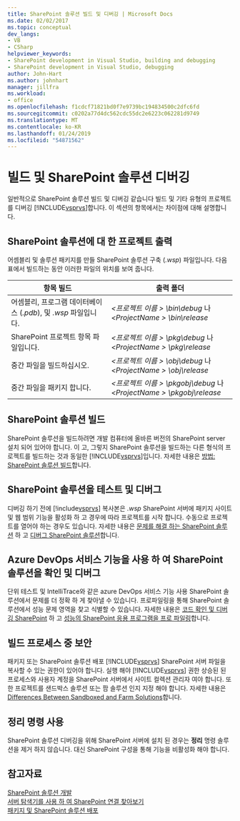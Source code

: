 ```yaml
---
title: SharePoint 솔루션 빌드 및 디버깅 | Microsoft Docs
ms.date: 02/02/2017
ms.topic: conceptual
dev_langs:
- VB
- CSharp
helpviewer_keywords:
- SharePoint development in Visual Studio, building and debugging
- SharePoint development in Visual Studio, debugging
author: John-Hart
ms.author: johnhart
manager: jillfra
ms.workload:
- office
ms.openlocfilehash: f1cdcf71821bd0f7e9739bc194834500c2dfc6fd
ms.sourcegitcommit: c0202a77d4dc562cdc55dc2e6223c062281d9749
ms.translationtype: MT
ms.contentlocale: ko-KR
ms.lasthandoff: 01/24/2019
ms.locfileid: "54871562"
---
```

# <a name="build-and-debug-sharepoint-solutions"></a>빌드 및 SharePoint 솔루션 디버깅
  일반적으로 SharePoint 솔루션 빌드 및 디버깅 같습니다 빌드 및 기타 유형의 프로젝트를 디버깅 [!INCLUDE[vsprvs](../sharepoint/includes/vsprvs-md.md)]합니다. 이 섹션의 항목에서는 차이점에 대해 설명합니다.  
  
## <a name="project-output-for-sharepoint-solutions"></a>SharePoint 솔루션에 대 한 프로젝트 출력
 어셈블리 및 솔루션 패키지를 만들 SharePoint 솔루션 구축 (*.wsp*) 파일입니다. 다음 표에서 빌드하는 동안 이러한 파일의 위치를 보여 줍니다.  
  
|항목 빌드|출력 폴더|  
|----------------|-------------------|  
|어셈블리, 프로그램 데이터베이스 (*.pdb*), 및 *.wsp* 파일입니다.|*\<프로젝트 이름 > \bin\debug* 나  *\<ProjectName > \bin\release*|  
|SharePoint 프로젝트 항목 파일입니다.|*\<프로젝트 이름 > \pkg\debug* 나  *\<ProjectName > \pkg\release*|  
|중간 파일을 빌드하십시오.|*\<프로젝트 이름 > \obj\debug* 나  *\<ProjectName > \obj\release*|  
|중간 파일을 패키지 합니다.|*\<프로젝트 이름 > \pkgobj\debug* 나  *\<ProjectName > \pkgobj\release*|  
  
## <a name="build-sharepoint-solutions"></a>SharePoint 솔루션 빌드
 SharePoint 솔루션을 빌드하려면 개발 컴퓨터에 올바른 버전의 SharePoint server 설치 되어 있어야 합니다. 이 고, 그렇지 SharePoint 솔루션을 빌드하는 다른 형식의 프로젝트를 빌드하는 것과 동일한 [!INCLUDE[vsprvs](../sharepoint/includes/vsprvs-md.md)]입니다. 자세한 내용은 [방법: SharePoint 솔루션 빌드](../sharepoint/how-to-build-sharepoint-solutions.md)합니다.  
  
## <a name="debug-and-test-sharepoint-solutions"></a>SharePoint 솔루션을 테스트 및 디버그
 디버깅 하기 전에 [!include[vsprvs](../sharepoint/includes/vsprvs-md.md)] 복사본은 *.wsp* SharePoint 서버에 패키지 사이트 및 웹 범위 기능을 활성화 하 고 경우에 따라 프로젝트를 시작 합니다. 수동으로 프로젝트를 열어야 하는 경우도 있습니다. 자세한 내용은 [문제를 해결 하는 SharePoint 솔루션](../sharepoint/troubleshooting-sharepoint-solutions.md) 하 고 [디버그 SharePoint 솔루션](../sharepoint/debugging-sharepoint-solutions.md)합니다.  
  
## <a name="debug-and-verify-sharepoint-solutions-by-using-azure-devops-services-features"></a>Azure DevOps 서비스 기능을 사용 하 여 SharePoint 솔루션을 확인 및 디버그
 단위 테스트 및 IntelliTrace와 같은 azure DevOps 서비스 기능 사용 SharePoint 솔루션에서 문제를 더 정확 하 게 찾아낼 수 있습니다. 프로파일링을 통해 SharePoint 솔루션에서 성능 문제 영역을 찾고 식별할 수 있습니다. 자세한 내용은 [코드 확인 및 디버깅 SharePoint](../sharepoint/verifying-and-debugging-sharepoint-code.md) 하 고 [성능의 SharePoint 응용 프로그램을 프로 파일링](../sharepoint/profiling-the-performance-of-sharepoint-applications.md)합니다.  
  
## <a name="security-during-the-build-process"></a>빌드 프로세스 중 보안
 패키지 또는 SharePoint 솔루션 배포 [!INCLUDE[vsprvs](../sharepoint/includes/vsprvs-md.md)] SharePoint 서버 파일을 복사할 수 있는 권한이 있어야 합니다. 실행 해야 [!INCLUDE[vsprvs](../sharepoint/includes/vsprvs-md.md)] 권한 상승된 된 프로세스와 사용자 계정을 SharePoint 서버에서 사이트 컬렉션 관리자 여야 합니다. 또한 프로젝트를 샌드박스 솔루션 또는 팜 솔루션 인지 지정 해야 합니다. 자세한 내용은 [Differences Between Sandboxed and Farm Solutions](../sharepoint/differences-between-sandboxed-and-farm-solutions.md)합니다.  
  
## <a name="using-the-clean-command"></a>정리 명령 사용  
 SharePoint 솔루션 디버깅을 위해 SharePoint 서버에 설치 된 경우는 **정리** 명령 솔루션을 제거 하지 않습니다. 대신 SharePoint 구성을 통해 기능을 비활성화 해야 합니다.  
  
## <a name="see-also"></a>참고자료
 [SharePoint 솔루션 개발](../sharepoint/developing-sharepoint-solutions.md)   
 [서버 탐색기를 사용 하 여 SharePoint 연결 찾아보기](../sharepoint/browsing-sharepoint-connections-using-server-explorer.md)   
 [패키지 및 SharePoint 솔루션 배포](../sharepoint/packaging-and-deploying-sharepoint-solutions.md)  

